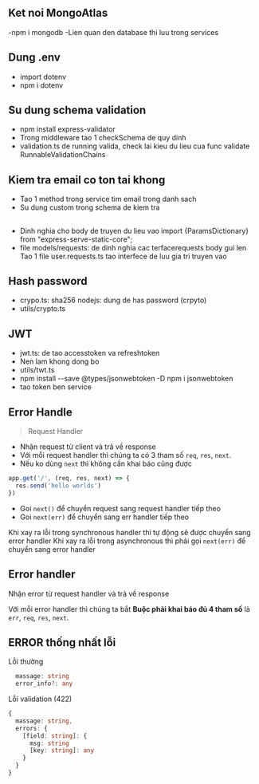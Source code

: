 ## Ket noi MongoAtlas
-npm i mongodb
-Lien quan den database thi luu trong services
## Dung .env
- import dotenv
- npm i dotenv

## Su dung schema validation
- npm install express-validator
- Trong middleware tao 1 checkSchema de quy dinh
- validation.ts de running valida, check lai kieu du lieu cua func validate RunnableValidationChains<ValidationChain>

## Kiem tra email co ton tai khong
- Tao 1 method trong service tim email trong danh sach
- Su dung custom trong schema de kiem tra

## 
- Dinh nghia cho body de truyen du lieu vao
import {ParamsDictionary} from "express-serve-static-core";
- file models/requests: de dinh nghia cac terfacerequests body gui len
Tao 1 file user.requests.ts tao interfece de luu gia tri truyen vao 

## Hash password
- crypo.ts: sha256 nodejs: dung de has password (crpyto)
- utils/crypto.ts 

## JWT
- jwt.ts: de tao accesstoken va refreshtoken
- Nen lam khong dong bo
- utils/twt.ts 
- npm install --save @types/jsonwebtoken -D
npm i jsonwebtoken
- tao token ben service

## Error Handle
> Request Handler
- Nhận request từ client và trả về response
- Với mỗi request handler thì chúng ta có 3 tham số `req`, `res`, `next`.
- Nếu ko dùng `next` thì không cần khai báo cũng được
```ts 
app.get('/', (req, res, next) => {
  res.send('hello worlds')
})
```
- Goi `next()` để chuyển request sang request handler tiếp theo
- Goi `next(err)` để chuyển sang err handler tiếp theo

Khi xay ra lỗi trong synchronous handler thì tự động sẽ được chuyển sang error handler
Khi xay ra lỗi trong asynchronous thì phải gọi `next(err)` để chuyển sang error handler

## Error handler
Nhận error từ request handler và trả về response

Với mỗi error handler thì chúng ta bắt **Buộc phải khai báo đủ 4 tham số** là `err`, `req`, `res`, `next`.

## ERROR thống nhất lỗi
Lỗi thường 
```ts
  massage: string
  error_info?: any
```

Lỗi validation (422)
```ts
{
  massage: string,
  errors: {
    [field: string]: {
      msg: string
      [key: string]: any
    }
  }
}





